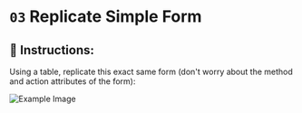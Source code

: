 # `03` Replicate Simple Form

## 📝 Instructions:

Using a table, replicate this exact same form (don't worry about the method and action attributes of the form):

![Example Image](http://i.imgur.com/5xKY0rI.png)